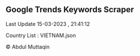 

## Google Trends Keywords Scraper 
 
Last Update 15-03-2023 , 21:41:12

Country List :
VIETNAM.json



© Abdul Muttaqin 
